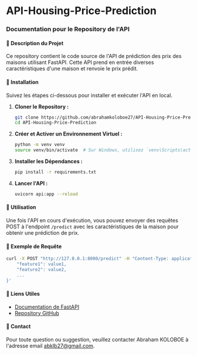 # API-Housing-Price-Prediction
### Documentation pour le Repository de l'API

#### 📖 Description du Projet
Ce repository contient le code source de l'API de prédiction des prix des maisons utilisant FastAPI. Cette API prend en entrée diverses caractéristiques d'une maison et renvoie le prix prédit.

#### 🚀 Installation
Suivez les étapes ci-dessous pour installer et exécuter l'API en local.

1. **Cloner le Repository :**
   ```bash
   git clone https://github.com/abrahamkoloboe27/API-Housing-Price-Prediction.git
   cd API-Housing-Price-Prediction
   ```

2. **Créer et Activer un Environnement Virtuel :**
   ```bash
   python -m venv venv
   source venv/bin/activate  # Sur Windows, utilisez `venv\Scripts\activate`
   ```

3. **Installer les Dépendances :**
   ```bash
   pip install -r requirements.txt
   ```

4. **Lancer l'API :**
   ```bash
   uvicorn api:app --reload
   ```

#### 📝 Utilisation
Une fois l'API en cours d'exécution, vous pouvez envoyer des requêtes POST à l'endpoint `/predict` avec les caractéristiques de la maison pour obtenir une prédiction de prix.

#### 📄 Exemple de Requête
```bash
curl -X POST "http://127.0.0.1:8000/predict" -H "Content-Type: application/json" -d '{
    "feature1": value1,
    "feature2": value2,
    ...
}'
```

#### 🔗 Liens Utiles
- [Documentation de FastAPI](https://fastapi.tiangolo.com/)
- [Repository GitHub](https://github.com/abrahamkoloboe27/API-Housing-Price-Prediction)

#### 📧 Contact
Pour toute question ou suggestion, veuillez contacter Abraham KOLOBOE à l'adresse email [abklb27@gmail.com](mailto:abklb27@gmail.com).
